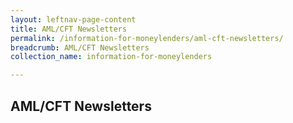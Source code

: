 ```yaml
---
layout: leftnav-page-content
title: AML/CFT Newsletters
permalink: /information-for-moneylenders/aml-cft-newsletters/
breadcrumb: AML/CFT Newsletters
collection_name: information-for-moneylenders

---
```

AML/CFT Newsletters
---

